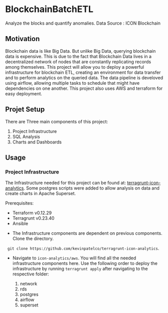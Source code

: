 # BlockchainBatchETL

Analyze the blocks and quantify anomalies. Data Source : ICON Blockchain

## Motivation
Blockchain data is like Big Data. But unlike Big Data, querying blockchain data is expensive. This is due to the fact that Blockchain Data lives in a decentralized network of nodes that are constantly replicating records among themselves. This project will allow you to deploy a powerful infrastructure for blockchain ETL, creating an environment for data transfer and to perform analytics on the queried data. The data pipeline is develoved using airflow, allowing multiple tasks to schedule that might have dependencies on one another. This project also uses AWS and terraform for easy deployment. 

## Projet Setup
There are Three main components of this project: 
1. Project Infrastructure
2. SQL Analysis  
3. Charts and Dashboards

## Usage 

### Project Infrastructure
The Infrastructure needed for this project can be found at: [terragrunt-icon-analytics](https://github.com/kevinpatelco/terragrunt-icon-analytics). Some postgres scripts were added to allow analysis on data and create charts in Apache Superset. 

Prerequisites:
* Terraform v0.12.29
* Terragrunt v0.23.40
* Ansible


- The Infrastructure components are dependent on previous components. Clone the directory. 
 
 ``` git clone https://github.com/kevinpatelco/terragrunt-icon-analytics```.
- Navigate to ```icon-analytics/aws```. You will find all the needed infrastructure components here. Use the following order to deploy the infrastructure by running ```terragrunt apply``` after navigating to the respective folder: 

  1. network
  2. rds
  3. postgres
  4. airflow
  5. superset



